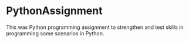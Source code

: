 # PythonAssignment

This was Python programming assignment to strengthen and test skills in programming some scenarios in Python.

